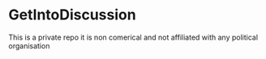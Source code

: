 # GetIntoDiscussion

This is a private repo it is non comerical and not affiliated with any political organisation

